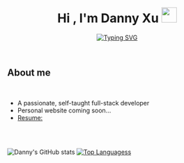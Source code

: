 <h1 align="center"><b>Hi , I'm Danny Xu </b><img src="https://media.giphy.com/media/hvRJCLFzcasrR4ia7z/giphy.gif" width="35"></h1>

<p align="center">
<a href="https://git.io/typing-svg"><img src="https://readme-typing-svg.demolab.com?font=Fira+Code&pause=1000&color=BD93F9&background=282A3600&center=true&width=435&lines=Full+Stack+Developer;and+CS+%26+Math+undegrad+%40+UW-Madison" alt="Typing SVG" /></a>
</p>

<br/>

## **About me**
<br>

- A passionate, self-taught full-stack developer
- Personal website coming soon...
- [Resume:](https://docs.google.com/document/d/1jpnjI0wA5ARTOGLZbLcNiUAbX0kasQvd/edit?usp=sharing&ouid=100777966932139776708&rtpof=true&sd=true)

<br><br>

![Danny's GitHub stats](https://github-readme-stats.vercel.app/api?username=dannydxu1&count_private=true&bg_color=00000000&rank_icon=github&hide=stars,issues)
[![Top Languagess](https://github-readme-stats.vercel.app/api/top-langs/?username=dannydxu1&show_icons=true&bg_color=00000000&layout=compact)](https://github.com/dannydxu1/github-readme-stats)
